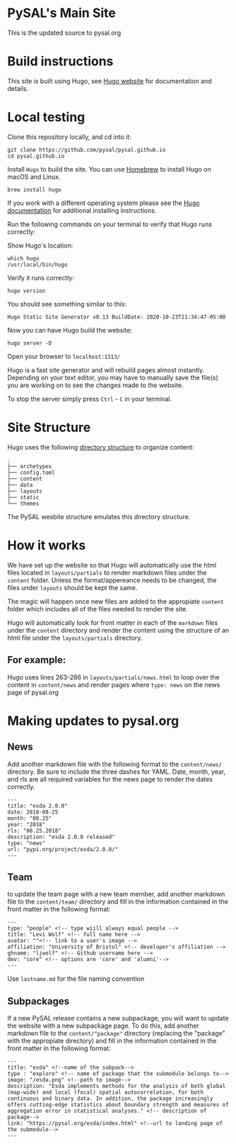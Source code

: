 # PySAL's Main Site 

This is the updated source to pysal.org

# Build instructions

This site is built using Hugo, see [Hugo website](https://gohugo.io/) for documentation and details. 

# Local testing 

Clone this repository locally, and cd into it:

``` 
git clone https://github.com/pysal/pysal.github.io
cd pysal.github.io 
```

Install `Hugo` to build the site. You can use [Homebrew](https://brew.sh/) to install Hugo on macOS and Linux.

```
brew install hugo
```

If you work with a different operating system please see the [Hugo documentation](https://gohugo.io/getting-started/installing/) for additional installing instructions. 

Run the following commands on your terminal to verify that Hugo runs correctly:

Show Hugo's location:
```
which hugo
/usr/local/bin/hugo
```
Verify it runs correctly:
```
hugo version
```
You should see something similar to this:
```
Hugo Static Site Generator v0.13 BuildDate: 2020-10-23T21:34:47-05:00
```
Now you can have Hugo build the website:

```
hugo server -D
```
Open your browser to `localhost:1313/`

Hugo is a fast site generator and will rebuild pages almost instantly. Depending on your text editor, you may have to manually save the file(s) you are working on to see the changes made to the website. 

To stop the server simply press `Ctrl` - `C` in your terminal. 

# Site Structure

Hugo uses the following [directory structure](https://gohugo.io/getting-started/directory-structure/) to organize content:

```
.
├── archetypes
├── config.toml
├── content
├── data
├── layouts
├── static
└── themes
```
The PySAL wesbite structure emulates this directory structure. 

# How it works

We have set up the website so that Hugo will automatically use the html files located in `layouts/partials` to render markdown files under the `content` folder. Unless the format/appereance needs to be changed, the files under `layouts` should be kept the same. 

The magic will happen once new files are added to the appropiate `content` folder which includes all of the files needed to render the site.

Hugo will automatically look for front matter in each of the `markdown` files under the `content` directory and render the content using the structure of an html file under the `layouts/partials` directory.

## For example:
Hugo uses lines 263-286 in `layouts/partials/news.html` to loop over the content in `content/news` and render pages where `type: news` on the news page of pysal.org

# Making updates to pysal.org

## News
Add another markdown file with the following format to the `content/news/`
directory. Be sure to include the three dashes for YAML. Date, month, year, 
and rls are all required variables for the news page to render the dates 
correctly.
```
---
title: "esda 2.0.0"
date: 2018-08-25
month: "08.25"
year: "2018"
rls: "08.25.2018"
description: "esda 2.0.0 released" 
type: "news"
url: "pypi.org/project/esda/2.0.0/"
---
```

## Team
to update the team page with a new team member, add another markdown file to the `content/team/` directory and fill in the information contained in the front matter in the following format:
```
---
type: "people" <!-- type wiill always equal people -->
title: "Levi Wolf" <!-- full name here -->
avatar: ""<!-- link to a user's image -->
affiliation: "University of Bristol" <!-- developer's affiliation -->
ghname: "ljwolf" <!-- Github username here -->
dev: "core" <!-- options are 'core' and 'alumni'-->
---
```
 Use `lastname.md` for the file naming convention

 
## Subpackages
If a new PySAL release contains a new subpackage, you will want to update the website with a new subpackage page. To do this, add another markdown file to the `content/"package"`  directory (replacing the "package" with the appropiate directory) and fill in the information contained in the front matter in the following format:

```
---
title: "esda" <!--name of the subpack-->
type : "explore" <!-- name of package that the submodule belongs to-->
image: "/esda.png" <!--path to image-->
description: "Esda implements methods for the analysis of both global (map-wide) and local (focal) spatial autocorrelation, for both continuous and binary data. In addition, the package increasingly offers cutting-edge statistics about boundary strength and measures of aggregation error in statistical analyses." <!-- description of package-->
link: "https://pysal.org/esda/index.html" <!--url to landing page of the submodule-->
---
```